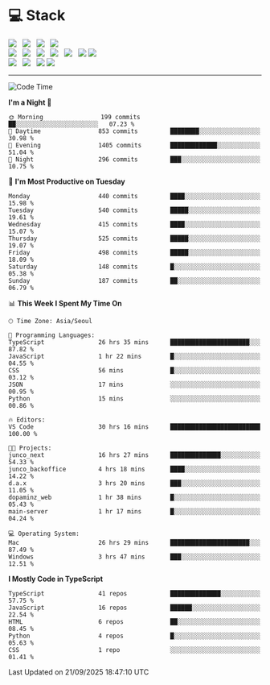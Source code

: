 <h1>💻 Stack</h1>
<div>
 <!-- badge : https://shields.io/ -->
 <!-- icon : https://simpleicons.org/?q=Get -->
 <img src="https://img.shields.io/badge/HTML5-e74c3c?style=flat-square&logo=HTML5&logoColor=white"/> &nbsp 
 <img src="https://img.shields.io/badge/CSS3-0A84FF?style=flat-square&logo=CSS3&logoColor=white"/> &nbsp 
 <img src="https://img.shields.io/badge/JavaScript-FFCD11?style=flat-square&logo=JavaScript&logoColor=white"/> &nbsp 
 <img src="https://img.shields.io/badge/TypeScript-3075C0?style=flat-square&logo=TypeScript&logoColor=white"/>
 <br/>
 <img src="https://img.shields.io/badge/Next-000000?style=flat-square&logo=nextdotjs&logoColor=white"/> &nbsp 
 <img src="https://img.shields.io/badge/React-00BCF6?style=flat-square&logo=React&logoColor=white"/> &nbsp 
 <img src="https://img.shields.io/badge/Redux-764ABC?style=flat-square&logo=Redux&logoColor=white"/> &nbsp
 <img src="https://img.shields.io/badge/Recoil-3578E5?style=flat-square&logo=recoil&logoColor=white"/> &nbsp
 <img src="https://img.shields.io/badge/React-Query-FF4154?style=flat-square&logo=reactquery&logoColor=white"/> &nbsp 
 <img src="https://img.shields.io/badge/styled%2Dcomponents-DB7093?style=flat-square&logo=styled%2Dcomponents&logoColor=white"/>
 <img src="https://img.shields.io/badge/CSS Modules-000000?style=flat-square&logo=CSS Modules&logoColor=white"/> &nbsp 
 <br/>
 <img src="https://img.shields.io/badge/Node-339933?style=flat-square&logo=Node.js&logoColor=white"/> &nbsp 
 <img src="https://img.shields.io/badge/Express-000000?style=flat-square&logo=Express&logoColor=white"/> &nbsp 
 <img src="https://img.shields.io/badge/MongoDB-47A248?style=flat-square&logo=MongoDB&logoColor=white"/>
 <img src="https://img.shields.io/badge/MariaDB-003545?style=flat-square&logo=mariadb&logoColor=white"/>
</div>

<hr>

<!--START_SECTION:waka-->
![Code Time](http://img.shields.io/badge/Code%20Time-2%2C911%20hrs%2029%20mins-blue)

**I'm a Night 🦉** 

```text
🌞 Morning                199 commits         ██░░░░░░░░░░░░░░░░░░░░░░░   07.23 % 
🌆 Daytime                853 commits         ████████░░░░░░░░░░░░░░░░░   30.98 % 
🌃 Evening                1405 commits        █████████████░░░░░░░░░░░░   51.04 % 
🌙 Night                  296 commits         ███░░░░░░░░░░░░░░░░░░░░░░   10.75 % 
```
📅 **I'm Most Productive on Tuesday** 

```text
Monday                   440 commits         ████░░░░░░░░░░░░░░░░░░░░░   15.98 % 
Tuesday                  540 commits         █████░░░░░░░░░░░░░░░░░░░░   19.61 % 
Wednesday                415 commits         ████░░░░░░░░░░░░░░░░░░░░░   15.07 % 
Thursday                 525 commits         █████░░░░░░░░░░░░░░░░░░░░   19.07 % 
Friday                   498 commits         █████░░░░░░░░░░░░░░░░░░░░   18.09 % 
Saturday                 148 commits         █░░░░░░░░░░░░░░░░░░░░░░░░   05.38 % 
Sunday                   187 commits         ██░░░░░░░░░░░░░░░░░░░░░░░   06.79 % 
```


📊 **This Week I Spent My Time On** 

```text
🕑︎ Time Zone: Asia/Seoul

💬 Programming Languages: 
TypeScript               26 hrs 35 mins      ██████████████████████░░░   87.82 % 
JavaScript               1 hr 22 mins        █░░░░░░░░░░░░░░░░░░░░░░░░   04.55 % 
CSS                      56 mins             █░░░░░░░░░░░░░░░░░░░░░░░░   03.12 % 
JSON                     17 mins             ░░░░░░░░░░░░░░░░░░░░░░░░░   00.95 % 
Python                   15 mins             ░░░░░░░░░░░░░░░░░░░░░░░░░   00.86 % 

🔥 Editors: 
VS Code                  30 hrs 16 mins      █████████████████████████   100.00 % 

🐱‍💻 Projects: 
junco_next               16 hrs 27 mins      ██████████████░░░░░░░░░░░   54.33 % 
junco_backoffice         4 hrs 18 mins       ████░░░░░░░░░░░░░░░░░░░░░   14.22 % 
d.a.x                    3 hrs 20 mins       ███░░░░░░░░░░░░░░░░░░░░░░   11.05 % 
dopaminz_web             1 hr 38 mins        █░░░░░░░░░░░░░░░░░░░░░░░░   05.43 % 
main-server              1 hr 17 mins        █░░░░░░░░░░░░░░░░░░░░░░░░   04.24 % 

💻 Operating System: 
Mac                      26 hrs 29 mins      ██████████████████████░░░   87.49 % 
Windows                  3 hrs 47 mins       ███░░░░░░░░░░░░░░░░░░░░░░   12.51 % 
```

**I Mostly Code in TypeScript** 

```text
TypeScript               41 repos            ██████████████░░░░░░░░░░░   57.75 % 
JavaScript               16 repos            ██████░░░░░░░░░░░░░░░░░░░   22.54 % 
HTML                     6 repos             ██░░░░░░░░░░░░░░░░░░░░░░░   08.45 % 
Python                   4 repos             █░░░░░░░░░░░░░░░░░░░░░░░░   05.63 % 
CSS                      1 repo              ░░░░░░░░░░░░░░░░░░░░░░░░░   01.41 % 
```




 Last Updated on 21/09/2025 18:47:10 UTC
<!--END_SECTION:waka-->
